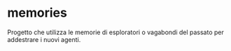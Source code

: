 # memories

Progetto che utilizza le memorie di esploratori o vagabondi del passato per addestrare i nuovi agenti.
